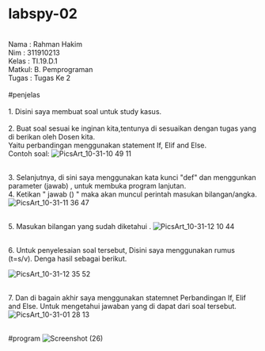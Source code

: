 # labspy-02
<br/> Nama  : Rahman Hakim
<br/> Nim   : 311910213
<br/> Kelas : TI.19.D.1
<br/> Matkul: B. Pemprograman
<br/> Tugas : Tugas Ke 2
<br/>
<br/> #penjelas
<br/> 
<br/> 1. Disini saya membuat soal untuk study kasus.  
<br/> 2. Buat soal sesuai ke inginan kita,tentunya di sesuaikan dengan tugas yang di berikan oleh Dosen kita.
<br/>    Yaitu perbandingan menggunakan statement If, Elif and Else. 
<br/>    Contoh soal:
![PicsArt_10-31-10 49 11](https://user-images.githubusercontent.com/57000408/67919164-d2824480-fbd1-11e9-9b55-b79b8455de07.jpg)

<br/> 3. Selanjutnya,  di sini saya menggunakan kata kunci "def" dan menggunkan parameter (jawab) , untuk membuka  program lanjutan.
<br/> 4. Ketikan " jawab () " maka akan muncul perintah masukan bilangan/angka.
![PicsArt_10-31-11 36 47](https://user-images.githubusercontent.com/57000408/67919420-d2367900-fbd2-11e9-9ba4-58d2f0abfa1d.jpg)

<br/> 5. Masukan bilangan yang sudah diketahui .
![PicsArt_10-31-12 10 44](https://user-images.githubusercontent.com/57000408/67920638-8afeb700-fbd7-11e9-9692-384bf6c18c55.jpg)

<br/> 6. Untuk penyelesaian soal tersebut, Disini saya menggunakan rumus (t=s/v). Denga hasil sebagai berikut. 

![PicsArt_10-31-12 35 52](https://user-images.githubusercontent.com/57000408/67921747-54c33680-fbdb-11e9-8342-ac52b7b6800e.jpg)

<br/> 7. Dan di bagain akhir saya menggunakan statemnet Perbandingan If, Elif and Else. Untuk mengetahui jawaban yang di dapat dari soal tersebut. <br/>
![PicsArt_10-31-01 28 13](https://user-images.githubusercontent.com/57000408/67924211-94d9e780-fbe2-11e9-82b4-903c98220e16.png)

<br/> #program
![Screenshot (26)](https://user-images.githubusercontent.com/57000408/67938734-a92ddc80-fc02-11e9-9f18-d17b627fda51.png)

<br/>

